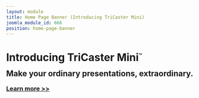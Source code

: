 ```yaml
---
layout: module
title: Home Page Banner (Introducing TriCaster Mini)
joomla_module_id: 666
position: home-page-banner
---
```

<h1>Introducing TriCaster Mini<sup style="font-size: 50%;">™</sup></h1>
<h2 style="margin-top: -5px;">Make your ordinary presentations, extraordinary.</h2>
<h3 style="margin-top: 0;"><a href="index.php?option=com_content&amp;view=article&amp;id=1229&amp;Itemid=1171">Learn more &gt;&gt;</a></h3>
<a href="http://www.newtek.com/products/tricaster-mini.html"><img src="{{"images/home-page-banners/newtek-introducing-tricaster-mini.jpg" | cdn }}" class="img-responsive" alt="" /></a>
